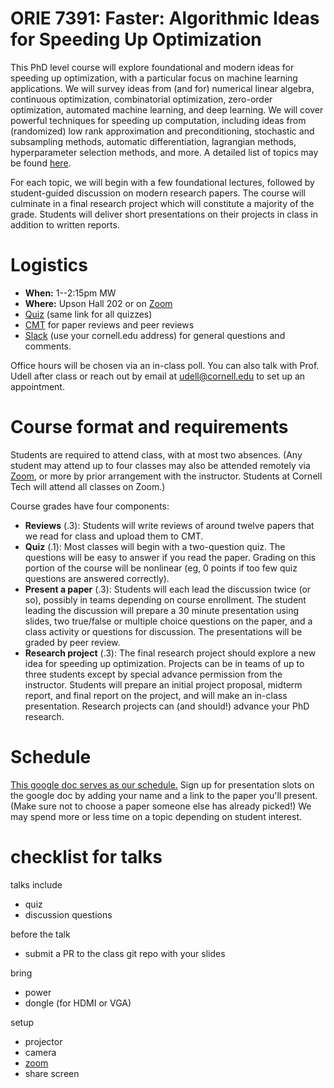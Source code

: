 # **ORIE 7391: Faster: Algorithmic Ideas for Speeding Up Optimization**

This PhD level course will explore foundational and modern ideas
for speeding up optimization, with a particular focus on machine learning
applications.
We will survey ideas from (and for)
numerical linear algebra,
continuous optimization,
combinatorial optimization,
zero-order optimization,
automated machine learning,
and deep learning.
We will cover powerful techniques for speeding up computation,
including ideas from (randomized) low rank approximation and preconditioning,
stochastic and subsampling methods,
automatic differentiation,
lagrangian methods,
hyperparameter selection methods,
and more.
A detailed list of topics may be found [here](https://docs.google.com/spreadsheets/d/1dhp6D9WJpbvqckGtqw_cDgwzxyPobItjU80ZpkdjhWA/edit?usp=sharing).

For each topic, we will begin with a few foundational lectures,
followed by student-guided discussion on modern research papers.
The course will culminate in a final research project
which will constitute a majority of the grade.
Students will deliver short presentations on their projects in class
in addition to written reports.

# Logistics

* **When:** 1--2:15pm MW
* **Where:** Upson Hall 202 or on [Zoom](https://cornell.zoom.us/j/95262693886?pwd=U25yRGFVTlVyUmpEWTRFMitvQzg2UT09)
* [Quiz](https://goo.gl/forms/yOKLIbzP68M0qac52) (same link for all quizzes)
* [CMT](https://cmt3.research.microsoft.com/ORIE7391Y2022) for paper reviews and peer reviews
* [Slack](https://join.slack.com/t/orie7191/signup) (use your cornell.edu address)
for general questions and comments.

Office hours will be chosen via an in-class poll.
You can also talk with Prof. Udell after class or
reach out by email at udell@cornell.edu to set up an appointment.

# Course format and requirements

Students are required to attend class, with at most two absences.
(Any student may attend up to four classes may also be attended remotely via [Zoom](https://cornell.zoom.us/j/2447222620),
or more by prior arrangement with the instructor.
Students at Cornell Tech will attend all classes on Zoom.)

Course grades have four components:

* **Reviews** (.3): Students will write reviews
of around twelve papers that we read for class
and upload them to CMT.
* **Quiz** (.1): Most classes will begin with a two-question quiz.
The questions will be easy to answer if you read the paper.
Grading on this portion of the course will be nonlinear
(eg, 0 points if too few quiz questions are answered correctly).
* **Present a paper** (.3): Students will each lead the discussion twice (or so), possibly in teams
depending on course enrollment.
The student leading the discussion will prepare a 30 minute presentation using slides,
two true/false or multiple choice questions on the paper,
and a class activity or questions for discussion.
The presentations will be graded by peer review.
* **Research project** (.3):
The final research project should explore a new idea for speeding up optimization.
Projects can be in teams of up to three students except by
special advance permission from the instructor.
Students will prepare an initial project proposal, midterm report, and final report
on the project, and will make an in-class presentation.
Research projects can (and should!) advance your PhD research.

<!-- Students taking the class for 1 credit will be required
to write fewer reviews,
present only one paper,
and will not be required to complete the research project.
The quiz requirement will be the same. -->

# Schedule

[This google doc serves as our schedule.](https://docs.google.com/spreadsheets/d/1dhp6D9WJpbvqckGtqw_cDgwzxyPobItjU80ZpkdjhWA/edit?usp=sharing)
Sign up for presentation slots on the google doc
by adding your name and a link to the paper you'll present.
(Make sure not to choose a paper someone else has already picked!)
We may spend more or less time on a topic depending on student interest.

# checklist for talks

talks include
* quiz
* discussion questions

before the talk
* submit a PR to the class git repo with your slides

bring
* power
* dongle (for HDMI or VGA)

setup
* projector
* camera
* [zoom](https://cornell.zoom.us/j/2447222620)
* share screen
